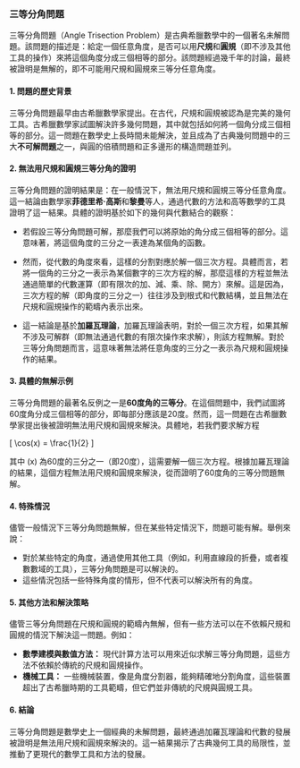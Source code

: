### **三等分角問題**

三等分角問題（Angle Trisection Problem）是古典希臘數學中的一個著名未解問題。該問題的描述是：給定一個任意角度，是否可以用**尺規**和**圓規**（即不涉及其他工具的操作）來將這個角度分成三個相等的部分。該問題經過幾千年的討論，最終被證明是無解的，即不可能用尺規和圓規來三等分任意角度。

#### **1. 問題的歷史背景**

三等分角問題最早由古希臘數學家提出。在古代，尺規和圓規被認為是完美的幾何工具。古希臘數學家試圖解決許多幾何問題，其中就包括如何將一個角分成三個相等的部分。這一問題在數學史上長時間未能解決，並且成為了古典幾何問題中的三大**不可解問題**之一，與圓的倍積問題和正多邊形的構造問題並列。

#### **2. 無法用尺規和圓規三等分角的證明**

三等分角問題的證明結果是：在一般情況下，無法用尺規和圓規三等分任意角度。這一結論由數學家**菲德里希·高斯**和**黎曼**等人，通過代數的方法和高等數學的工具證明了這一結果。具體的證明基於如下的幾何與代數結合的觀察：

- 若假設三等分角問題可解，那麼我們可以將原始的角分成三個相等的部分。這意味著，將這個角度的三分之一表達為某個角的函數。

- 然而，從代數的角度來看，這樣的分割對應於解一個三次方程。具體而言，若將一個角的三分之一表示為某個數字的三次方程的解，那麼這樣的方程並無法通過簡單的代數運算（即有限次的加、減、乘、除、開方）來解。這是因為，三次方程的解（即角度的三分之一）往往涉及到根式和代數結構，並且無法在尺規和圓規操作的範疇內表示出來。

- 這一結論是基於**加羅瓦理論**，加羅瓦理論表明，對於一個三次方程，如果其解不涉及可解群（即無法通過代數的有限次操作來求解），則該方程無解。對於三等分角問題而言，這意味著無法將任意角度的三分之一表示為尺規和圓規操作的結果。

#### **3. 具體的無解示例**

三等分角問題的最著名反例之一是**60度角的三等分**。在這個問題中，我們試圖將60度角分成三個相等的部分，即每部分應該是20度。然而，這一問題在古希臘數學家提出後被證明無法用尺規和圓規來解決。具體地，若我們要求解方程

\[
\cos(x) = \frac{1}{2}
\]

其中 \(x\) 為60度的三分之一（即20度），這需要解一個三次方程。根據加羅瓦理論的結果，這個方程無法用尺規和圓規來解決，從而證明了60度角的三等分問題無解。

#### **4. 特殊情況**

儘管一般情況下三等分角問題無解，但在某些特定情況下，問題可能有解。舉例來說：

- 對於某些特定的角度，通過使用其他工具（例如，利用直線段的折疊，或者複數數域的工具），三等分角問題是可以解決的。
- 這些情況包括一些特殊角度的情形，但不代表可以解決所有的角度。

#### **5. 其他方法和解決策略**

儘管三等分角問題在尺規和圓規的範疇內無解，但有一些方法可以在不依賴尺規和圓規的情況下解決這一問題。例如：

- **數學建模與數值方法：** 現代計算方法可以用來近似求解三等分角問題，這些方法不依賴於傳統的尺規和圓規操作。
- **機械工具：** 一些機械裝置，像是角度分割器，能夠精確地分割角度，這些裝置超出了古希臘時期的工具範疇，但它們並非傳統的尺規與圓規工具。

#### **6. 結論**

三等分角問題是數學史上一個經典的未解問題，最終通過加羅瓦理論和代數的發展被證明是無法用尺規和圓規來解決的。這一結果揭示了古典幾何工具的局限性，並推動了更現代的數學工具和方法的發展。